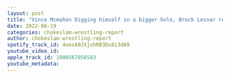```yaml
---
layout: post
title: "Vince Mcmahon Digging himself in a bigger hole, Brock Lesnar returns, Sasha Banks release or not? Jeff hardy arrest, AEW Dynamite review plus more!"
date: 2022-06-19
categories: chokeslam-wrestling-report
author: chokeslam-wrestling-report
spotify_track_id: 4oesA0JXjuhRB3Du8i3dA9
youtube_video_id: 
apple_track_id: 1000567056583
youtube_metadata: 
---
```

